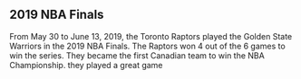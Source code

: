 ## 2019 NBA Finals
From May 30 to June 13, 2019, the Toronto Raptors played the Golden State Warriors in the 2019 NBA Finals. The Raptors won 4 out of the 6 games to win the series. They became the first Canadian team to win the NBA Championship. 
they played a great game 
